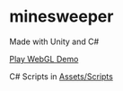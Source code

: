 # minesweeper 

Made with Unity and C#

[Play WebGL Demo](https://play.unity.com/p/609f619171c0a5021a24450f)

C# Scripts in [Assets/Scripts](https://github.com/raulet-dev/minesweeper/tree/main/Assets/Scripts)
